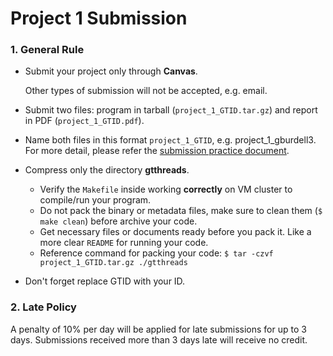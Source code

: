 # Project 1 Submission

### 1. General Rule

* Submit your project only through **Canvas**.

   Other types of submission will not be accepted, e.g. email.

* Submit two files: program in tarball (``project_1_GTID.tar.gz``) and report in PDF (``project_1_GTID.pdf``).

* Name both files in this format ``project_1_GTID``, e.g. project\_1\_gburdell3. For more detail, please refer the [submission practice document](https://gatech.instructure.com/courses/230122/files/folder/Projects?preview=28609465).

* Compress only the directory **gtthreads**.
	- Verify the ``Makefile`` inside working **correctly** on VM cluster to compile/run your program.
	- Do not pack the binary or metadata files, make sure to clean them (``$ make clean``) before archive your code.
	- Get necessary files or documents ready before you pack it. Like a more clear ``README`` for running your code.
    - Reference command for packing your code: ``$ tar -czvf project_1_GTID.tar.gz ./gtthreads``

* Don't forget replace GTID with your ID.

### 2. Late Policy

A penalty of 10% per day will be applied for late submissions for up to 3 days.
Submissions received more than 3 days late will receive no credit.

